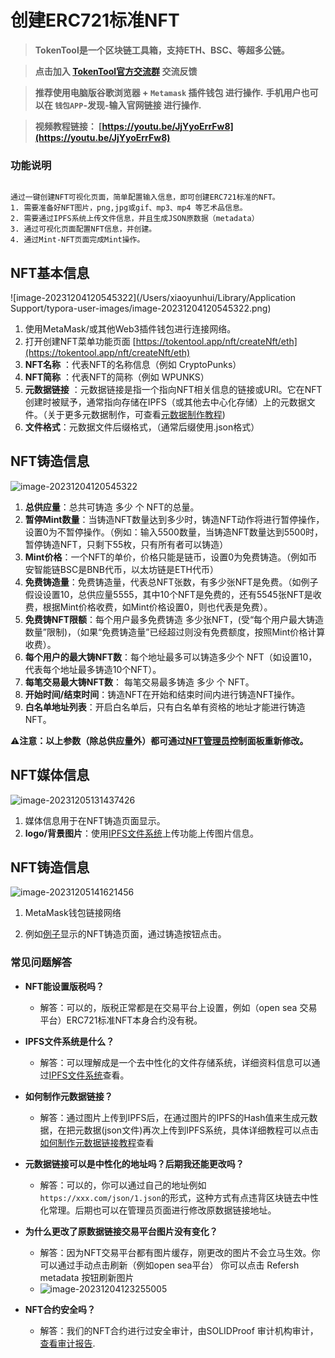 # 创建ERC721标准NFT

> **TokenTool是一个区块链工具箱，支持ETH、BSC、等超多公链。**

> **点击加入 [TokenTool官方交流群](https://t.me/tokentool_app) 交流反馈**

> **推荐使用电脑版谷歌浏览器 + `Metamask` 插件钱包 进行操作.**
> **手机用户也可以在 `钱包APP`-发现-输入官网链接 进行操作.**

> **视频教程链接： [https://youtu.be/JjYyoErrFw8](https://youtu.be/JjYyoErrFw8)**


### 功能说明

```

通过一键创建NFT可视化页面，简单配置输入信息，即可创建ERC721标准的NFT。
1. 需要准备好NFT图片，png,jpg或gif、mp3、mp4 等艺术品信息。
2. 需要通过IPFS系统上传文件信息，并且生成JSON原数据（metadata）
3. 通过可视化页面配置NFT信息，并创建。
4. 通过Mint-NFT页面完成Mint操作。

```

## NFT基本信息

![image-20231204120545322](/Users/xiaoyunhui/Library/Application Support/typora-user-images/image-20231204120545322.png)

1. 使用MetaMask/或其他Web3插件钱包进行连接网络。
2. 打开创建NFT菜单功能页面 [https://tokentool.app/nft/createNft/eth](https://tokentool.app/nft/createNft/eth)
3. **NFT名称** ：代表NFT的名称信息（例如 CryptoPunks）
4. **NFT简称** ：代表NFT的简称（例如 WPUNKS）
5. **元数据链接** ：元数据链接是指一个指向NFT相关信息的链接或URI。它在NFT创建时被赋予，通常指向存储在IPFS（或其他去中心化存储）上的元数据文件。（关于更多元数据制作，可查看[元数据制作教程](https://docs.tokentool.app/common-problem/generate-metadata))
6. **文件格式**：元数据文件后缀格式，（通常后缀使用.json格式）


## NFT铸造信息
![image-20231204120545322](../.gitbook/assets/nft/Snipaste_2023-12-05_12-37-49.png)

1. **总供应量**：总共可铸造 多少 个 NFT的总量。
1. **暂停Mint数量**：当铸造NFT数量达到多少时，铸造NFT动作将进行暂停操作，设置0为不暂停操作。（例如：输入5500数量，当铸造NFT数量达到5500时，暂停铸造NFT，只剩下55枚，只有所有者可以铸造）
1. **Mint价格**：一个NFT的单价，价格只能是链币，设置0为免费铸造。（例如币安智能链BSC是BNB代币，以太坊链是ETH代币）
1. **免费铸造量**：免费铸造量，代表总NFT张数，有多少张NFT是免费。（如例子假设设置10，总供应量5555，其中10个NFT是免费的，还有5545张NFT是收费，根据Mint价格收费，如Mint价格设置0，则也代表是免费）。
1. **免费铸NFT限额**：每个用户最多免费铸造 多少张NFT，(受“每个用户最大铸造数量”限制)，（如果“免费铸造量”已经超过则没有免费额度，按照Mint价格计算收费）。
1. **每个用户的最大铸NFT数**：每个地址最多可以铸造多少个 NFT（如设置10，代表每个地址最多铸造10个NFT）。
1. **每笔交易最大铸NFT数**： 每笔交易最多铸造 多少 个 NFT。
1. **开始时间/结束时间**：铸造NFT在开始和结束时间内进行铸造NFT操作。
1. **白名单地址列表**：开启白名单后，只有白名单有资格的地址才能进行铸造NFT。

⚠️**注意：以上参数（除总供应量外）都可通过[NFT管理员](https://tokentool.app/nft/nftAdmin)控制面板重新修改。**


## NFT媒体信息
![image-20231205131437426](../.gitbook/assets/nft/image-20231205131437426.png)

1. 媒体信息用于在NFT铸造页面显示。
2. **logo/背景图片**：使用[IPFS文件系统](https://tokentool.app/other/ipfs)上传功能上传图片信息。



## NFT铸造信息

![image-20231205141621456](../.gitbook/assets/nft/image-20231205141621456.png)

1. MetaMask钱包链接网络

2. 例如[例子](https://tokentool.app/nft/mint/0x6974bCb700eDeDA5Cc1BfB0929c8D7e10607B470-56)显示的NFT铸造页面，通过铸造按钮点击。

   


### 常见问题解答
- **NFT能设置版税吗？**
  - 解答：可以的，版税正常都是在交易平台上设置，例如（open sea 交易平台）ERC721标准NFT本身合约没有税。

- **IPFS文件系统是什么？**
  - 解答：可以理解成是一个去中性化的文件存储系统，详细资料信息可以通过[IPFS文件系统](https://ipfs.tech/)查看。
- **如何制作元数据链接？**
  - 解答：通过图片上传到IPFS后，在通过图片的IPFS的Hash值来生成元数据，在把元数据(json文件)再次上传到IPFS系统，具体详细教程可以点击[如何制作元数据链接教程](https://docs.tokentool.app/common-problem/generate-metadata)查看
- **元数据链接可以是中性化的地址吗？后期我还能更改吗？**
  - 解答：可以的，你可以通过自己的地址例如 `https://xxx.com/json/1.json`的形式，这种方式有点违背区块链去中性化常理。后期也可以在管理员页面进行修改原数据链接地址。
- **为什么更改了原数据链接交易平台图片没有变化？**
  - 解答：因为NFT交易平台都有图片缓存，刚更改的图片不会立马生效。你可以通过手动点击刷新（例如open sea平台） 你可以点击 Refersh metadata 按钮刷新图片
  - ![image-20231204123255005](../.gitbook/assets/nft/image-20231204123255005.png)
- **NFT合约安全吗？**
  - 解答：我们的NFT合约进行过安全审计，由SOLIDProof 审计机构审计，[查看审计报告](https://github.com/solidproof/projects/blob/main/2023/Token%20Tool%20NFT/SmartContract_Audit_Solidproof_TokenTool_NFT.pdf).